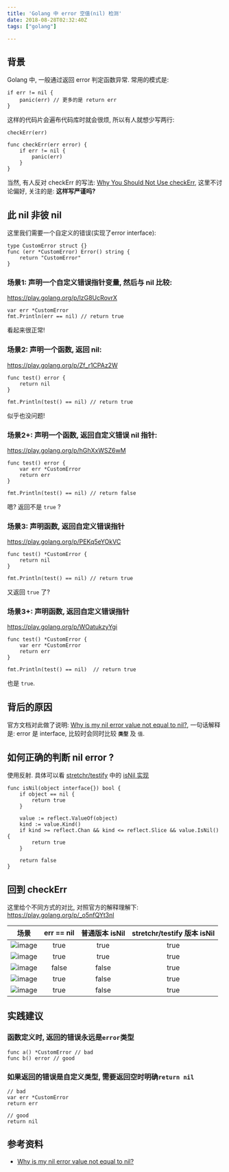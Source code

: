 ```yaml
---
title: 'Golang 中 error 空值(nil) 检测'
date: 2018-08-28T02:32:40Z
tags: ["golang"]

---
```


## 背景

Golang 中, 一般通过返回 error 判定函数异常. 常用的模式是:
```
if err != nil {
    panic(err) // 更多的是 return err
}
```
这样的代码片会遍布代码库时就会很烦, 所以有人就想少写两行:
```
checkErr(err)

func checkErr(err error) {
    if err != nil {
        panic(err)
    }
}
```
当然, 有人反对 checkErr 的写法: [Why You Should Not Use checkErr][Why You Should Not Use checkErr], 这里不讨论偏好, 关注的是: **这样写严谨吗?**

## 此 nil 非彼 nil
这里我们需要一个自定义的错误(实现了error interface):
```
type CustomError struct {}
func (err *CustomError) Error() string {
	return "CustomError"
}
```

### 场景1: 声明一个自定义错误指针变量, 然后与 nil 比较:
https://play.golang.org/p/lzG8UcRovrX
```
var err *CustomError
fmt.Println(err == nil) // return true
```
看起来很正常!

### 场景2: 声明一个函数, 返回 nil:
https://play.golang.org/p/Zf_r1CPAz2W
```
func test() error {
	return nil
}

fmt.Println(test() == nil) // return true
```
似乎也没问题!

### 场景2+: 声明一个函数, 返回自定义错误 nil 指针:
https://play.golang.org/p/hGhXxWSZ6wM
```
func test() error {
	var err *CustomError
	return err
}

fmt.Println(test() == nil) // return false
```
嗯? 返回不是 `true` ?

### 场景3: 声明函数, 返回自定义错误指针
https://play.golang.org/p/PEKq5eYOkVC
```
func test() *CustomError {
	return nil
}

fmt.Println(test() == nil) // return true
```
又返回 `true` 了?

### 场景3+: 声明函数, 返回自定义错误指针
https://play.golang.org/p/WOatukzyYgi
```
func test() *CustomError {
	var err *CustomError
	return err
}

fmt.Println(test() == nil)	// return true
```
也是 `true`.

## 背后的原因
官方文档对此做了说明: [Why is my nil error value not equal to nil?][Why is my nil error value not equal to nil?], 一句话解释是: error 是 interface, 比较时会同时比较 **`类型`** 及 `值`.

## 如何正确的判断 nil error ?
使用反射. 具体可以看 [stretchr/testify](https://github.com/stretchr/testify) 中的 [isNil 实现](https://github.com/stretchr/testify/blob/f35b8ab0b5a2cef36673838d662e249dd9c94686/assert/assertions.go#L419)

```
func isNil(object interface{}) bool {
	if object == nil {
		return true
	}

	value := reflect.ValueOf(object)
	kind := value.Kind()
	if kind >= reflect.Chan && kind <= reflect.Slice && value.IsNil() {
		return true
	}

	return false
}
```

## 回到 checkErr
这里给个不同方式的对比, 对照官方的解释理解下:
https://play.golang.org/p/_o5nfQYt3nl

| 场景    | err == nil | 普通版本 isNil | stretchr/testify 版本 isNil |
|-------|:----------:|:----------:|:-------------------------:|
| ![image](https://user-images.githubusercontent.com/1747852/44707603-86240c00-aad7-11e8-8ad4-d6878f4a2bbd.png) | true       | true       | true                      |
| ![image](https://user-images.githubusercontent.com/1747852/44707632-9fc55380-aad7-11e8-9acf-c948d6b6dd34.png) | true       | true       | true                      |
| ![image](https://user-images.githubusercontent.com/1747852/44707655-b53a7d80-aad7-11e8-932e-ed3b05a5edd6.png) | false      | false      | true                      |
| ![image](https://user-images.githubusercontent.com/1747852/44707668-bbc8f500-aad7-11e8-8476-93d3726681c9.png) | true       | false      | true                      |
| ![image](https://user-images.githubusercontent.com/1747852/44707677-c5eaf380-aad7-11e8-9da2-fe40e5170c2e.png) | true       | false      | true                      |


## 实践建议
### 函数定义时, 返回的错误永远是`error`类型
```
func a() *CustomError // bad
func b() error // good
```

### 如果返回的错误是自定义类型, 需要返回空时明确`return nil`
```
// bad
var err *CustomError
return err

// good
return nil
```

## 参考资料
- [Why is my nil error value not equal to nil?][Why is my nil error value not equal to nil?]

[Why is my nil error value not equal to nil?]: https://golang.org/doc/faq#nil_error
[Why You Should Not Use checkErr]: https://pocketgophers.com/checkErr/